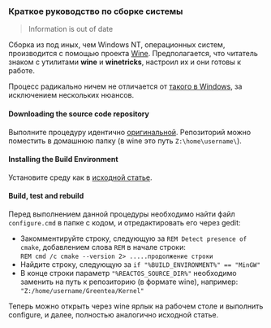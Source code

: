 ### Краткое руководство по сборке системы

> Information is out of date

Сборка из под иных, чем Windows NT, операционных систем, производится с помощью проекта [Wine](https://www.winehq.org).
Предполагается, что читатель знаком с утилитами **wine** и **winetricks**, настроил их и они готовы к работе.

Процесс радикально ничем не отличается от
[такого в Windows](Build-Native.md),
за исключением нескольких нюансов.

#### Downloading the source code repository

Выполните процедуру идентично [оригинальной](Build-Native.md).
Репозиторий можно поместить в домашнюю папку (в wine это путь `Z:\home\username\`).

#### Installing the Build Environment

Установите среду как в [исходной статье](Build-Native.md).

#### Build, test and rebuild

Перед выполнением данной процедуры необходимо найти файл `configure.cmd` в папке с кодом, и отредактировать его через gedit:

* Закомментируйте строку, следующую за `REM Detect presence of cmake`, добавлением слова `REM` в начале строки:
<br/>`REM cmd /c cmake --version 2> .....продолжение строки`
* Найдите строку, следующую за `if "%BUILD_ENVIRONMENT%" == "MinGW"`
* В конце строки параметр `"%REACTOS_SOURCE_DIR%"` необходимо заменить на путь к репозиторию (в формате wine), например:
<br/>`"Z:/home/username/Greentea/Kernel"`

Теперь можно открыть через wine ярлык на рабочем столе и выполнить configure, и далее, полностью аналогично исходной статье.
